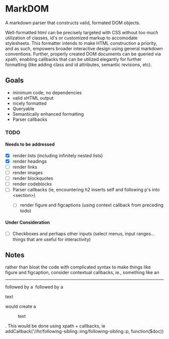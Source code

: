 # MarkDOM 

A markdown parser that constructs valid, formated DOM objects.

Well-formatted html can be precisely targeted with CSS without too much utilization of classes, id's or customized markup to accomodate stylesheets. This formatter intends to make HTML construction a priority, and as such, empowers broader interactive design using general markdown conventions. Further,  properly created DOM documents can be queried via xpath, enabling callbacks that can be utilized elegantly for further formatting (like adding class and id attributes, semantic revisions, etc).

## Goals

- minimum code, no dependencies
- valid xHTML output
- nicely formatted
- Queryable
- Semantically enhanced formatting
- Parser callbacks

### TODO

#### Needs to be addressed

- [x] render lists (including infinitely nested lists)
- [x] render headings
- [ ] render links
- [ ] render images
- [ ] render blockquotes
- [ ] render codeblocks
- [ ] Parser callbacks (ie, encountering h2 inserts self and following p's into &lt;section&gt;)
  - [ ] render figure and figcaptions (using context callback from preceding todo)
  
  
#### Under Consideration
- [ ] Checkboxes and perhaps other inputs (select menus, input ranges... things that are useful for interactivity)

## Notes

  rather than bloat the code with complicated syntax to make things like figure and figcaption, consider contextual callbacks, ie., something like an <hr> followed by a <img> followed by a <p>text</p> would create a <figure><img/><figcaption>text</figcaption></figure>. This would be done using xpath + callbacks, ie addCallback('//hr/following-sibling::img/following-sibling::p, function($doc))
